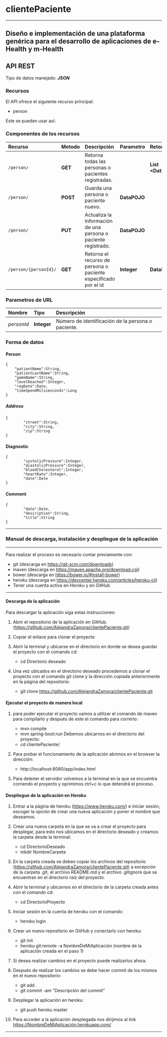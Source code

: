# clientePaciente
___

## Diseño e implementación de una plataforma genérica para el desarrollo de aplicaciones de e-Health y m-Health 

## API REST

Tipo de datos manejado:  ***JSON***

### Recursos

El API ofrece el siguiente recurso principal:

- person

Este se pueden usar así:

### Componentes de los recursos

| Recurso | Metodo | Descripción | Parametro | Retorno |
| :------ | :----- | :---------- | :-------- | :------ |
| `/person/` | **GET** | Retorna todas las personas o pacientes registradas. | | **List \<DataPOJO>** |
| `/person/` | **POST** | Guarda una persona o paciente nuevo. | **DataPOJO** | |
| `/person/` | **PUT** | Actualiza la información de una persona o paciente registrado. | **DataPOJO** | |
| `/person/{personId}/` | **GET** | Retorna el recurso de persona o paciente específicado por el id| **Integer** | **DataPOJO** |


### Parametros de URL

| Nombre | Tipo | Descripción |
| :----- | :--- | :---------- |
| *personId* | **Integer**| Número de identificación de la persona o paciente. |

### Forma de datos

#### Person

	{	
		"patientName":String,
		"patientLastName":String,
		"gameName":String,
		"levelReached":Integer,
		"regDate":Date,
		"timeSpendMilisenconds":Long
	}
  
##### Address
  
  	{
    		"street":String,
    		"city":String,
    		"zip":String
  	}

#### Diagnostic
  
  	{
    		"systolicPressure":Integer,
    		"diastolicPressure":Integer,
    		"bloodCholesterol":Integer,
    		"heartRate":Integer,
    		"date":Date
  	}
  
#### Comment

  	{
    		"date":Date,
    		"description":String,
    		"title":String
  	}

_______

### Manual de descarga, instalación y despliegue de la aplicación
_______

Para realizar el proceso es necesario contar previamente con:
- git (descarga en https://git-scm.com/downloads)
- maven (descarga en https://maven.apache.org/download.cgi)
- bower (descarga en https://bower.io/#install-bower)
- heroku (descarga en https://devcenter.heroku.com/articles/heroku-cli)
- Tener una cuenta activa en Heroku y en GitHub

_______

#### Descarga de la aplicación

Para descargar la aplicación siga estas instrucciones:

1. Abrir el repositorio de la aplicación en GitHub. (https://github.com/AlejandraZamora/clientePaciente.git)

2. Copiar el enlace para clonar el proyecto

3. Abrir la terminal y ubicarse en el directorio en donde se desea guardar el proyecto con el comando cd:
	- cd Directorio deseado

4. Una vez ubicados en el directorio deseado procedemos a clonar el proyecto con el comando git clone y la dirección copiada anteriormente en la página del repositorio:
	- git clone https://github.com/AlejandraZamora/clientePaciente.git

#### Ejecutar el proyecto de manera local

1. para poder ejecutar el proyecto vamos a utilizar el comando de maven para compilarlo y después de este el comando para correrlo:
	- mvn compile
	- mvn spring-boot:run
Debemos ubicarnos en el directorio del proyecto:
	- cd clientePaciente/

2. Para probar el funcionamiento de la aplicación abrimos en el browser la dirección:
	- http://localhost:8080/app/index.html

3. Para detener el servidor volvemos a la terminal en la que se encuentra corriendo el proyecto y oprimimos ctrl+c lo que detendrá el proceso.

#### Despliegue de la aplicación en Heroku

1. Entrar a la página de heroku (https://www.heroku.com/) e iniciar sesión, escoger la opción de crear una nueva aplicación y poner el nombre que deseamos.

2. Crear una nueva carpeta en la que se va a crear el proyecto para desplegar, para esto nos ubicamos en el directorio deseado y creamos la carpeta desde la terminal:
	- cd DirectorioDeseado
	- mkdir NombreCarpeta

3. En la carpeta creada se deben copiar los archivos del repositorio (https://github.com/AlejandraZamora/clientePaciente.git) a excepción de la carpeta .git, el archivo README.md y el archivo .gitignore que se encuentran en el directorio raíz del proyecto.

4. Abrir la terminal y ubicarnos en el directorio de la carpeta creada antes con el comando cd:
	- cd DirectorioProyecto

5. Iniciar sesión en la cuenta de heroku con el comando:
	- heroku login

6. Crear un nuevo repositorio en GitHub y conectarlo con heroku:
	- git init
	- heroku git:remote -a NombreDeMiAplicación (nombre de la aplicación creada en el paso 1)

7. Si desea realizar cambios en el proyecto puede realizarlos ahora.

8. Después de realizar los cambios se debe hacer commit de los mismos en el nuevo repositorio:
	- git add .
	- git commit -am "Descripción del commit"
	
9. Desplegar la aplicación en heroku:
	- git push heroku master

10. Para acceder a la aplicación desplegada nos dirijimos al link https://NombreDeMiAplicación.herokuapp.com/

_______
